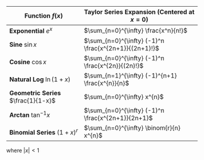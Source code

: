 | Function $f(x)$  | Taylor Series Expansion (Centered at $x=0$) |
|------------------|--------------------------------------------|
| **Exponential** $e^x$ | $\sum_{n=0}^{\infty} \frac{x^n}{n!}$ |
| **Sine** $\sin x$ | $\sum_{n=0}^{\infty} (-1)^n \frac{x^{2n+1}}{(2n+1)!}$ |
| **Cosine** $\cos x$ | $\sum_{n=0}^{\infty} (-1)^n \frac{x^{2n}}{(2n)!}$ |
| **Natural Log** $\ln(1+x)$ | $\sum_{n=1}^{\infty} (-1)^{n+1} \frac{x^{n}}{n}$ |
| **Geometric Series** $\frac{1}{1-x}$ | $\sum_{n=0}^{\infty} x^{n}$ |
| **Arctan** $\tan^{-1} x$ | $\sum_{n=0}^{\infty} (-1)^n \frac{x^{2n+1}}{2n+1}$ |
| **Binomial Series** $(1+x)^r$ | $\sum_{n=0}^{\infty} \binom{r}{n} x^{n}$ |

where $|x| < 1$